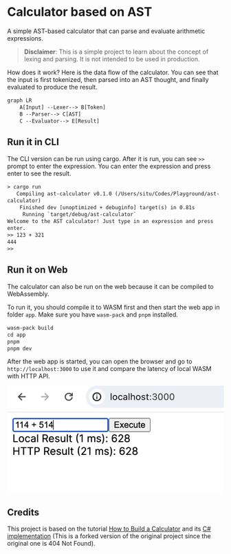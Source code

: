 # Calculator based on AST

A simple AST-based calculator that can parse and evaluate arithmetic expressions.

> **Disclaimer**: This is a simple project to learn about the concept of lexing and parsing. It is not intended to be used in production.

How does it work? Here is the data flow of the calculator. You can see that the input is first tokenized, then parsed into an AST thought, and finally evaluated to produce the result.

```mermaid
graph LR
    A[Input] --Lexer--> B[Token]
    B --Parser--> C[AST]
    C --Evaluator--> E[Result]
```

## Run it in CLI

The CLI version can be run using cargo. After it is run, you can see `>>` prompt to enter the expression. You can enter the expression and press enter to see the result.

```shell
> cargo run
   Compiling ast-calculator v0.1.0 (/Users/situ/Codes/Playground/ast-calculator)
    Finished dev [unoptimized + debuginfo] target(s) in 0.81s
     Running `target/debug/ast-calculator`
Welcome to the AST calculator! Just type in an expression and press enter.
>> 123 + 321
444
>>
```

## Run it on Web

The calculator can also be run on the web because it can be compiled to WebAssembly.

To run it, you should compile it to WASM first and then start the web app in folder `app`. Make sure you have `wasm-pack` and `pnpm` installed.

```shell
wasm-pack build
cd app
pnpm
pnpm dev
```

After the web app is started, you can open the browser and go to `http://localhost:3000` to use it and compare the latency of local WASM with HTTP API.

![Web Calculator](./web-calculator.png)

## Credits

This project is based on the tutorial [How to Build a Calculator](https://fenga.medium.com/how-to-build-a-calculator-bf558e6bd8eb) and its [C# implementation](https://github.com/Cosinhs/Calculator) (This is a forked version of the original project since the original one is 404 Not Found).
